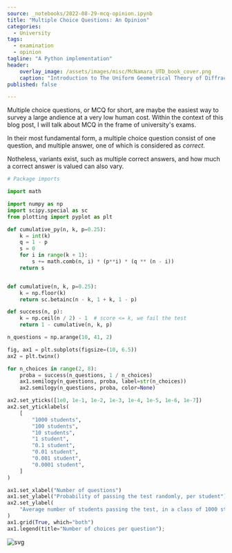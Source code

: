 ```yaml
---
source: _notebooks/2022-08-29-mcq-opinion.ipynb
title: "Multiple Choice Questions: An Opinion"
categories:
  - University
tags:
  - examination
  - opinion
tagline: "A Python implementation"
header:
    overlay_image: /assets/images/misc/McNamara_UTD_book_cover.png
    caption: "Introduction to The Uniform Geometrical Theory of Diffraction - book cover"
published: false

---
```


Multiple choice questions, or MCQ for short, are maybe the easiest way to survey a large andience at a very low human cost. Within the context of this blog post, I will talk about MCQ in the frame of university's exams.

<!--more-->

In their most fundamental form, a multiple choice question consist of one question, and multiple answer, one of which is considered as *correct*.

Notheless, variants exist, such as multiple correct answers, and how much a correct answer is valued can also vary.


```python
# Package imports

import math

import numpy as np
import scipy.special as sc
from plotting import pyplot as plt
```


```python
def cumulative_py(n, k, p=0.25):
    k = int(k)
    q = 1 - p
    s = 0
    for i in range(k + 1):
        s += math.comb(n, i) * (p**i) * (q ** (n - i))
    return s


def cumulative(n, k, p=0.25):
    k = np.floor(k)
    return sc.betainc(n - k, 1 + k, 1 - p)
```


```python
def success(n, p):
    k = np.ceil(n / 2) - 1  # score <= k, we fail the test
    return 1 - cumulative(n, k, p)
```


```python
n_questions = np.arange(10, 41, 2)

fig, ax1 = plt.subplots(figsize=(10, 6.5))
ax2 = plt.twinx()

for n_choices in range(2, 8):
    proba = success(n_questions, 1 / n_choices)
    ax1.semilogy(n_questions, proba, label=str(n_choices))
    ax2.semilogy(n_questions, proba, color=None)

ax2.set_yticks([1e0, 1e-1, 1e-2, 1e-3, 1e-4, 1e-5, 1e-6, 1e-7])
ax2.set_yticklabels(
    [
        "1000 students",
        "100 students",
        "10 students",
        "1 student",
        "0.1 student",
        "0.01 student",
        "0.001 student",
        "0.0001 student",
    ]
)

ax1.set_xlabel("Number of questions")
ax1.set_ylabel("Probability of passing the test randomly, per student")
ax2.set_ylabel(
    "Average number of students passing the test, in a class of 1000 students"
)
ax1.grid(True, which="both")
ax1.legend(title="Number of choices per question");
```



![svg](/assets/notebooks/2022-08-29-mcq-opinion_files/2022-08-29-mcq-opinion_4_0.svg)

